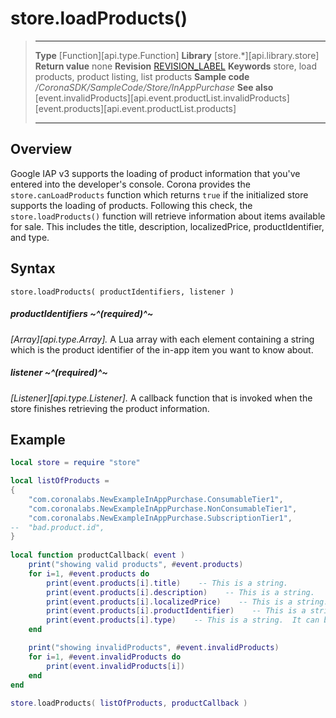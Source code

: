 
# store.loadProducts()

> --------------------- ------------------------------------------------------------------------------------------
> __Type__              [Function][api.type.Function]
> __Library__           [store.*][api.library.store]
> __Return value__      none
> __Revision__          [REVISION_LABEL](REVISION_URL)
> __Keywords__          store, load products, product listing, list products
> __Sample code__       */CoronaSDK/SampleCode/Store/InAppPurchase*
> __See also__          [event.invalidProducts][api.event.productList.invalidProducts]<br/>[event.products][api.event.productList.products]
> --------------------- ------------------------------------------------------------------------------------------


## Overview

Google IAP v3 supports the loading of product information that you've entered into the developer's console. Corona provides the `store.canLoadProducts` function which returns `true` if the initialized store supports the loading of products. Following this check, the `store.loadProducts()` function will retrieve information about items available for sale. This includes the title, description, localizedPrice, productIdentifier, and type.

## Syntax

	store.loadProducts( productIdentifiers, listener )

##### productIdentifiers ~^(required)^~
_[Array][api.type.Array]._ A Lua array with each element containing a string which is the product identifier of the in-app item you want to know about.

##### listener ~^(required)^~
_[Listener][api.type.Listener]._ A callback function that is invoked when the store finishes retrieving the product information.

## Example

`````lua
local store = require "store"

local listOfProducts = 
{
    "com.coronalabs.NewExampleInAppPurchase.ConsumableTier1",
    "com.coronalabs.NewExampleInAppPurchase.NonConsumableTier1",
    "com.coronalabs.NewExampleInAppPurchase.SubscriptionTier1",
--  "bad.product.id",
}
 
local function productCallback( event )
    print("showing valid products", #event.products)
    for i=1, #event.products do
        print(event.products[i].title)    -- This is a string.
        print(event.products[i].description)    -- This is a string.
        print(event.products[i].localizedPrice)    -- This is a string.  ex. $1.23
        print(event.products[i].productIdentifier)    -- This is a string.
        print(event.products[i].type)    -- This is a string.  It can be "inapp" for an in-app product or "subs" for subscriptions
    end

    print("showing invalidProducts", #event.invalidProducts)
    for i=1, #event.invalidProducts do
		print(event.invalidProducts[i])
    end
end
 
store.loadProducts( listOfProducts, productCallback )
`````
